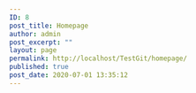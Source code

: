 ```yaml
---
ID: 8
post_title: Homepage
author: admin
post_excerpt: ""
layout: page
permalink: http://localhost/TestGit/homepage/
published: true
post_date: 2020-07-01 13:35:12
---
```

<div id="pl-8"  class="panel-layout" ><div id="pg-8-0"  class="panel-grid panel-no-style" ><div id="pgc-8-0-0"  class="panel-grid-cell"  data-weight="1" ><div id="panel-8-0-0-0" class="so-panel widget panel-first-child panel-last-child" data-index="0" ></div></div></div></div>